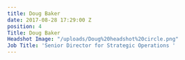 ```yaml
---
title: Doug Baker
date: 2017-08-28 17:29:00 Z
position: 4
Title: Doug Baker
Headshot Image: "/uploads/Doug%20headshot%20circle.png"
Job Title: 'Senior Director for Strategic Operations '
---
```


